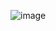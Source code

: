![image]({[BadgeURLHere](https://img.shields.io/badge/Codewars-B1361E?style=for-the-badge&logo=Codewars&logoColor=white)})
